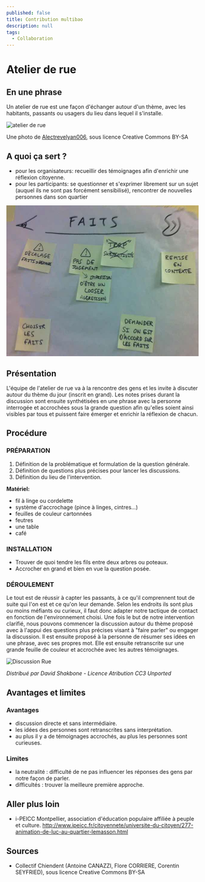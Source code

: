 ```yaml
---
published: false
title: Contribution multibao
description: null
tags: 
  - Collaboration
---
```


# Atelier de rue

## En une phrase  
Un atelier de rue est une façon d'échanger autour d'un thème, avec les habitants, passants ou usagers du lieu dans lequel il s'installe.

![atelier de rue](http://upload.wikimedia.org/wikipedia/commons/thumb/1/11/People_engaging_in_conversation.jpg/640px-People_engaging_in_conversation.jpg)

Une photo de [Alectrevelyan006](http://commons.wikimedia.org/wiki/File:People_engaging_in_conversation.jpg), sous licence Creative Commons BY-SA

## A quoi ça sert ?

* pour les organisateurs: recueillir des témoignages afin d'enrichir une réflexion citoyenne.
* pour les participants: se questionner et s'exprimer librement sur un sujet (auquel ils ne sont pas forcément sensibilisé), rencontrer de nouvelles personnes dans son quartier

![fait_cnv.jpg](/media/fait_cnv.jpg)

## Présentation 

L'équipe de l'atelier de rue va à la rencontre des gens et les invite à discuter autour du thème du jour (inscrit en grand). Les notes prises durant la discussion sont ensuite synthétisées en une phrase avec la personne interrogée et accrochées sous la grande question afin qu'elles soient ainsi visibles par tous et puissent faire émerger et enrichir la réflexion de chacun. 

## Procédure 

### PRÉPARATION

1. Définition de la problématique et formulation de la question générale.
2. Définition de questions plus précises pour lancer les discussions.
3. Définition du lieu de l'intervention. 

**Matériel:**
* fil à linge ou cordelette
* système d'accrochage (pince à linges, cintres...)
* feuilles de couleur cartonnées
* feutres
* une table
* café 

### INSTALLATION

* Trouver de quoi tendre les fils entre deux arbres ou poteaux.
* Accrocher en grand et bien en vue la question posée.

### DÉROULEMENT

Le tout est de réussir à capter les passants, à ce qu'il comprennent tout de suite qui l'on est et ce qu'on leur demande. Selon les endroits ils sont plus ou moins méfiants ou curieux, il faut donc adapter notre tactique de contact en fonction de l'environnement choisi.
Une fois le but de notre intervention clarifié, nous pouvons commencer la discussion autour du thème proposé avec à l'appui des questions plus précises visant à "faire parler" ou engager la discussion.
Il est ensuite proposé à la personne de résumer ses idées en une phrase, avec ses propres mot. Elle est ensuite retranscrite sur une grande feuille de couleur et accrochée avec les autres témoignages.

![Discussion Rue](http://upload.wikimedia.org/wikipedia/commons/thumb/9/94/Occupy_Wall_Street_Group_Discussion_2011_Shankbone.JPG/640px-Occupy_Wall_Street_Group_Discussion_2011_Shankbone.JPG)

*Distribué par David Shakbone - Licence Atribution CC3 Unported*
## Avantages et limites 

### Avantages 
* discussion directe et sans intermédiaire.
* les idées des personnes sont retranscrites sans interprétation.
* au plus il y a de témoignages accrochés, au plus les personnes sont curieuses.

### Limites 
* la neutralité : difficulté de ne pas influencer les réponses des gens par notre façon de parler.
* difficultés : trouver la meilleure première approche.

## Aller plus loin

* i-PEICC Montpellier, association d'éducation populaire affiliée à peuple et culture.  http://www.ipeicc.fr/citoyennete/universite-du-citoyen/277-animation-de-luc-au-quartier-lemasson.html

## Sources

* Collectif Chiendent (Antoine CANAZZI, Flore CORRIERE, Corentin SEYFRIED), sous licence Creative Commons BY-SA
